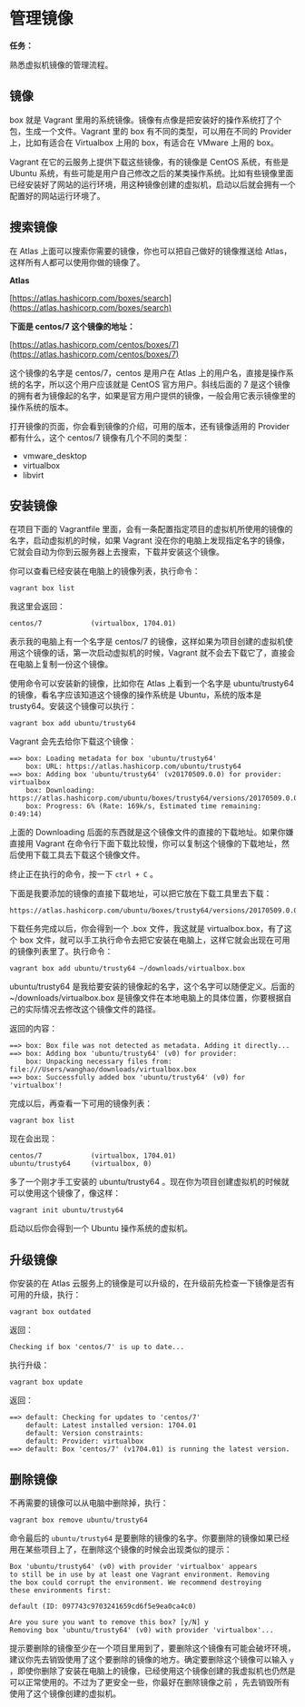 # 管理镜像

**任务：**

熟悉虚拟机镜像的管理流程。

## 镜像

box 就是 Vagrant 里用的系统镜像。镜像有点像是把安装好的操作系统打了个包，生成一个文件。Vagrant 里的 box 有不同的类型，可以用在不同的 Provider 上，比如有适合在 Virtualbox 上用的 box，有适合在 VMware 上用的 box。

Vagrant 在它的云服务上提供下载这些镜像，有的镜像是 CentOS 系统，有些是 Ubuntu 系统，有些可能是用户自己修改之后的某类操作系统。比如有些镜像里面已经安装好了网站的运行环境，用这种镜像创建的虚拟机，启动以后就会拥有一个配置好的网站运行环境了。

## 搜索镜像

在 Atlas 上面可以搜索你需要的镜像，你也可以把自己做好的镜像推送给 Atlas，这样所有人都可以使用你做的镜像了。

**Atlas**

[https://atlas.hashicorp.com/boxes/search](https://atlas.hashicorp.com/boxes/search)

**下面是 centos/7 这个镜像的地址：**

[https://atlas.hashicorp.com/centos/boxes/7](https://atlas.hashicorp.com/centos/boxes/7)

这个镜像的名字是 centos/7，centos 是用户在 Atlas 上的用户名，直接是操作系统的名字，所以这个用户应该就是 CentOS 官方用户。斜线后面的 7 是这个镜像的拥有者为镜像起的名字，如果是官方用户提供的镜像，一般会用它表示镜像里的操作系统的版本。

打开镜像的页面，你会看到镜像的介绍，可用的版本，还有镜像适用的 Provider 都有什么，这个 centos/7 镜像有几个不同的类型：

* vmware\_desktop
* virtualbox
* libvirt

## 安装镜像

在项目下面的 Vagrantfile 里面，会有一条配置指定项目的虚拟机所使用的镜像的名字，启动虚拟机的时候，如果 Vagrant 没在你的电脑上发现指定名字的镜像，它就会自动为你到云服务器上去搜索，下载并安装这个镜像。

你可以查看已经安装在电脑上的镜像列表，执行命令：

```
vagrant box list
```

我这里会返回：

```
centos/7            (virtualbox, 1704.01)
```

表示我的电脑上有一个名字是 centos/7 的镜像，这样如果为项目创建的虚拟机使用这个镜像的话，第一次启动虚拟机的时候，Vagrant 就不会去下载它了，直接会在电脑上复制一份这个镜像。

使用命令可以安装新的镜像，比如你在 Atlas 上看到一个名字是 ubuntu/trusty64 的镜像，看名字应该知道这个镜像的操作系统是 Ubuntu，系统的版本是 trusty64。安装这个镜像可以执行：

```
vagrant box add ubuntu/trusty64
```

Vagrant 会先去给你下载这个镜像：

```
==> box: Loading metadata for box 'ubuntu/trusty64'
    box: URL: https://atlas.hashicorp.com/ubuntu/trusty64
==> box: Adding box 'ubuntu/trusty64' (v20170509.0.0) for provider: virtualbox
    box: Downloading: https://atlas.hashicorp.com/ubuntu/boxes/trusty64/versions/20170509.0.0/providers/virtualbox.box
    box: Progress: 6% (Rate: 169k/s, Estimated time remaining: 0:49:14)
```

上面的 Downloading 后面的东西就是这个镜像文件的直接的下载地址。如果你嫌直接用 Vagrant 在命令行下面下载比较慢，你可以复制这个镜像的下载地址，然后使用下载工具去下载这个镜像文件。

终止正在执行的命令，按一下 `ctrl + C` 。

下面是我要添加的镜像的直接下载地址，可以把它放在下载工具里去下载：

```
https://atlas.hashicorp.com/ubuntu/boxes/trusty64/versions/20170509.0.0/providers/virtualbox.box
```

下载任务完成以后，你会得到一个 .box 文件，我这就是 virtualbox.box，有了这个 box 文件，就可以手工执行命令去把它安装在电脑上，这样它就会出现在可用的镜像列表里了。执行命令：

```
vagrant box add ubuntu/trusty64 ~/downloads/virtualbox.box
```

ubuntu/trusty64 是我给要安装的镜像起的名字，这个名字可以随便定义。后面的 ~/downloads/virtualbox.box 是镜像文件在本地电脑上的具体位置，你要根据自己的实际情况去修改这个镜像文件的路径。

返回的内容：

```
==> box: Box file was not detected as metadata. Adding it directly...
==> box: Adding box 'ubuntu/trusty64' (v0) for provider: 
    box: Unpacking necessary files from: file:///Users/wanghao/downloads/virtualbox.box
==> box: Successfully added box 'ubuntu/trusty64' (v0) for 'virtualbox'!
```

完成以后，再查看一下可用的镜像列表：

```
vagrant box list
```

现在会出现：

```
centos/7            (virtualbox, 1704.01)
ubuntu/trusty64     (virtualbox, 0)
```

多了一个刚才手工安装的 ubuntu/trusty64 。现在你为项目创建虚拟机的时候就可以使用这个镜像了，像这样：

```
vagrant init ubuntu/trusty64
```

启动以后你会得到一个 Ubuntu 操作系统的虚拟机。

## 升级镜像

你安装的在 Atlas 云服务上的镜像是可以升级的，在升级前先检查一下镜像是否有可用的升级，执行：

```
vagrant box outdated
```

返回：

```
Checking if box 'centos/7' is up to date...
```

执行升级：

```
vagrant box update
```

返回：

```
==> default: Checking for updates to 'centos/7'
    default: Latest installed version: 1704.01
    default: Version constraints: 
    default: Provider: virtualbox
==> default: Box 'centos/7' (v1704.01) is running the latest version.
```

## 删除镜像

不再需要的镜像可以从电脑中删除掉，执行：

```
vagrant box remove ubuntu/trusty64
```

命令最后的 `ubuntu/trusty64` 是要删除的镜像的名字。你要删除的镜像如果已经用在某些项目上了，在删除这个镜像的时候会出现类似的提示：

```
Box 'ubuntu/trusty64' (v0) with provider 'virtualbox' appears
to still be in use by at least one Vagrant environment. Removing
the box could corrupt the environment. We recommend destroying
these environments first:

default (ID: 097743c9703241659cd6f5e9ea0ca4c0)

Are you sure you want to remove this box? [y/N] y
Removing box 'ubuntu/trusty64' (v0) with provider 'virtualbox'...
```

提示要删除的镜像至少在一个项目里用到了，要删除这个镜像有可能会破坏环境，建议你先去销毁使用了这个要删除的镜像的地方。确定要删除这个镜像可以输入 `y` ，即使你删除了安装在电脑上的镜像，已经使用这个镜像创建的我虚拟机也仍然是可以正常使用的。不过为了更安全一些，你最好在删除镜像之前 ，先去销毁所有使用了这个镜像创建的虚拟机。


